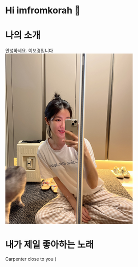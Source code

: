 # Hi imfromkorah 👋

# 나의 소개
안녕하세요. 이보경입니다 <br>
<img src="its me.jpg" width="400">

# 내가 제일 좋아하는 노래
Carpenter close to you (

# 

